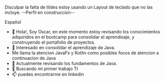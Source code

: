 



Disculpar la falta de tildes estoy usando un Layout de teclado que no las incluye.
--Perfil en construccion--

 Español
- 👋 Hola!, Soy Oscar, en este momento estoy revisando los conocimientos adquiridos en el bootcamp para consolidar el aprendisaje, y construyendo el portafolio de proyectos.
- 👀 Interesado en consolidar el aprendizaje de Java.
- Me llama la atencion JavaFx y Kotlin como posibles focos de atencion a continuacion de Java
- 🌱 Actualmente revisando los fundamentos de Java.
- 💞️ Buscando mi primer trabajo TI
- 📫 puedes encontrarme en linkedin 

